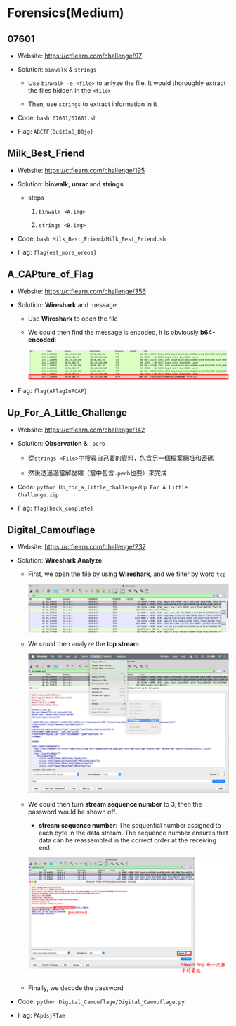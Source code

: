 # Forensics(Medium)

## 07601

* Website: https://ctflearn.com/challenge/97

* Solution: ```binwalk``` & ```strings```

    * Use ```binwalk -e <file>``` to anlyze the file. It would thoroughly extract the files hidden in the ```<file>```

    * Then, use ```strings``` to extract information in it 

* Code: ```bash 07601/07601.sh```

* Flag: ```ABCTF{Du$t1nS_D0jo}```



## Milk_Best_Friend

* Website: https://ctflearn.com/challenge/195

* Solution: **binwalk**, **unrar** and **strings**

    * steps

        1. ```binwalk <A.img>``` 

        3. ```strings <B.img>```

* Code: ```bash Milk_Best_Friend/Milk_Best_Friend.sh```

* Flag: ```flag{eat_more_oreos}```

## A_CAPture_of_Flag

* Website: https://ctflearn.com/challenge/356

* Solution: **Wireshark** and message

    * Use **Wireshark** to open the file 

    * We could then find the message is encoded, it is obviously **b64-encoded**: 

        ![image.png](A_CAPture_of_Flag/image.png)

* Flag: ```flag{AFlagInPCAP}```

## Up_For_A_Little_Challenge

* Website: https://ctflearn.com/challenge/142

* Solution: **Observation** & ```.perb```

    * 從```strings <File>```中搜尋自己要的資料，包含另一個檔案網址和密碼

    * 然後透過適當解壓縮（當中包含```.perb```也要）來完成

* Code: ```python Up_for_a_little_challenge/Up For A Little Challenge.zip```

* Flag: ```flag{hack_complete}```

## Digital_Camouflage

* Website: https://ctflearn.com/challenge/237

* Solution: **Wireshark Analyze**

    * First, we open the file by using **Wireshark**, and we filter by word ```tcp```

        ![DC_1](Digital_Camouflage/1.png)

    * We could then analyze the **tcp stream**

        ![DC_2](Digital_Camouflage/2.png)

    * We could then turn **stream sequence number** to 3, then the password would be shown off. 

        * **stream sequence number**: The sequential number assigned to each byte in the data stream. The sequence number ensures that data can be reassembled in the correct order at the receiving end.

        ![DC_3](Digital_Camouflage/3.png)

    * Finally, we decode the password

* Code: ```python Digital_Camouflage/Digital_Camouflage.py```

* Flag: ```PApdsjRTae```

